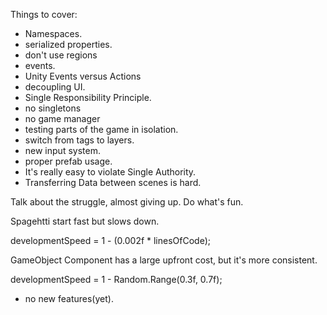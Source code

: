 Things to cover:

- Namespaces.
- serialized properties.
- don't use regions
- events.
- Unity Events versus Actions
- decoupling UI.
- Single Responsibility Principle.
- no singletons
- no game manager
- testing parts of the game in isolation.
- switch from tags to layers.
- new input system.
- proper prefab usage.
- It's really easy to violate Single Authority.
- Transferring Data between scenes is hard.

Talk about the struggle, almost giving up. Do what's fun.

Spagehtti start fast but slows down.

developmentSpeed = 1 - (0.002f * linesOfCode);

GameObject Component has a large upfront cost, but it's more consistent.

developmentSpeed = 1 - Random.Range(0.3f, 0.7f);

- no new features(yet).

